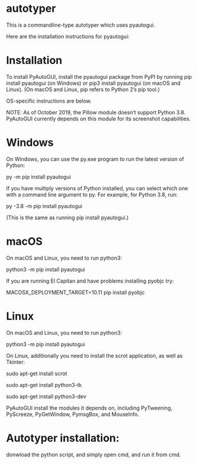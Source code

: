 # autotyper

This is a commandline-type autotyper which uses pyautogui.

Here are the installation instructions for pyautogui: 

# Installation
To install PyAutoGUI, install the pyautogui package from PyPI by running pip install pyautogui (on Windows) or pip3 install pyautogui (on macOS and Linux). (On macOS and Linux, pip refers to Python 2’s pip tool.)

OS-specific instructions are below.

NOTE: As of October 2019, the Pillow module doesn’t support Python 3.8. PyAutoGUI currently depends on this module for its screenshot capabilities.

# Windows
On Windows, you can use the py.exe program to run the latest version of Python:

py -m pip install pyautogui

If you have multiply versions of Python installed, you can select which one with a command line argument to py. For example, for Python 3.8, run:

py -3.8 -m pip install pyautogui

(This is the same as running pip install pyautogui.)

# macOS
On macOS and Linux, you need to run python3:

python3 -m pip install pyautogui

If you are running El Capitan and have problems installing pyobjc try:

MACOSX_DEPLOYMENT_TARGET=10.11 pip install pyobjc

# Linux
On macOS and Linux, you need to run python3:

python3 -m pip install pyautogui

On Linux, additionally you need to install the scrot application, as well as Tkinter:

sudo apt-get install scrot

sudo apt-get install python3-tk

sudo apt-get install python3-dev

PyAutoGUI install the modules it depends on, including PyTweening, PyScreeze, PyGetWindow, PymsgBox, and MouseInfo.


# Autotyper installation:

donwload the python script, and simply open cmd, and run it from cmd. 
